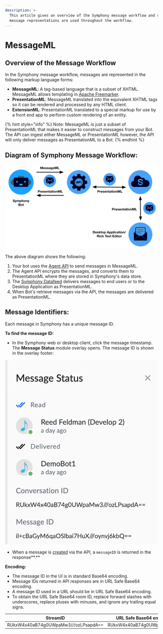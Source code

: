 ```yaml
---
description: >-
  This article gives an overview of the Symphony message workflow and shows how
  message representations are used throughout the workflow.
---
```


# MessageML

## Overview of the Message Workflow

In the Symphony message workflow, messages are represented in the following markup language forms:

* **MessageML**: A tag-based language that is a subset of XHTML. MessageML allows templating in [Apache Freemarker](https://freemarker.apache.org/index.html).
* **PresentationML**: MessageML translated into the equivalent XHTML tags so it can be rendered and processed by any HTML client.
* **ExtensionML**: PresentationML translated to a special markup for use by a front end app to perform custom rendering of an entity.

{% hint style="info" %}
Note: MessageML is just a subset of PresentationML that makes it easier to construct messages from your Bot. The API can ingest either MessageML or PresentationML however, the API will only deliver messages as PresentationML to a Bot.
{% endhint %}

## Diagram of Symphony Message Workflow:

![](../../../.gitbook/assets/screen-shot-2020-07-17-at-2.40.29-pm.png)

The above diagram shows the following:

1. Your bot uses the [Agent API](../../overview-of-rest-api/agent-api.md) to send messages in MessageML.
2. The Agent API encrypts the messages, and converts them to PresentationML where they are stored in Symphony's data store.   
3. The [Symphony Datafeed](../../datafeed.md) delivers messages to end users or to the Desktop Application as PresentationML.
4. When Bot's retrieve messages via the API, the messages are delivered as PresentationML.   

## Message Identifiers:

Each message in Symphony has a unique message ID.

**To find the message ID:**

* In the Symphony web or desktop client, click the message timestamp. The **Message Status** module overlay opens. The message ID is shown in the overlay footer:

![](../../../.gitbook/assets/screen-shot-2020-07-17-at-3.17.36-pm.png)

* When a message is [created](https://rest-api.symphony.com/docs/create-message-v4) via the API, a `messageID` is returned in the response**.**

**Encoding:**

* The message ID in the UI is in standard Base64 encoding.
* Message IDs returned in API responses are in URL Safe Base64 encoding.
* A message ID used in a URL should be in URL Safe Base64 encoding. 
* To obtain the URL Safe Base64 room ID, replace forward slashes with underscores, replace pluses with minuses, and ignore any trailing equal signs.

| **StreamID** | **URL Safe Base64 encoded StreamID** |
| :---: | :---: |
| RUkxW4x40aB74g0UWpaMw3///ozLPsapdA== | RUkxW4x40aB74g0UWpaMw3\_\_\_ozLPsapdA |

